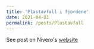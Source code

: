 ```yaml
---
title: 'Plastavfall i fjordene'
date: 2021-04-01
permalink: /posts/Plastavfall
---
```


See post on Nivero's [website](https://www.nivero.no/blogg/plastavfall-i-fjordene)
